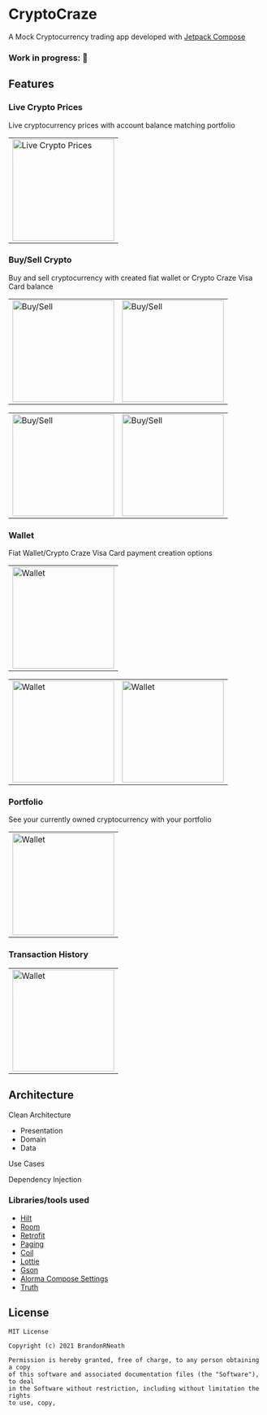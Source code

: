 # CryptoCraze
A Mock Cryptocurrency trading app developed with [Jetpack Compose](https://developer.android.com/jetpack/compose)

### Work in progress: 🚧

## Features
### Live Crypto Prices

Live cryptocurrency prices with account balance matching portfolio

<table cellspacing="0" cellpadding="0">
 <tr>
    <td><img src="screenshots/home_screen.png" alt="Live Crypto Prices" width="200"/></td>
   </tr> 
</table>

### Buy/Sell Crypto

Buy and sell cryptocurrency with created fiat wallet or Crypto Craze Visa Card balance

<table cellspacing="0" cellpadding="0">
 <tr>
    <td><img src="screenshots/buy_sell_bottom.png" alt="Buy/Sell" width="200"/></td>
    <td><img src="screenshots/buy_sell_list.png" alt="Buy/Sell" width="200"/></td>
   </tr> 
</table>
<table cellspacing="0" cellpadding="0">
 <tr>
    <td><img src="screenshots/buy_sell_screen.png" alt="Buy/Sell" width="200"/></td>
    <td><img src="screenshots/purchase_successful.png" alt="Buy/Sell" width="200"/></td>
   </tr> 
</table>

### Wallet

Fiat Wallet/Crypto Craze Visa Card payment creation options

<table cellspacing="0" cellpadding="0">
 <tr>
    <td> <img src="screenshots/wallet_screen.png" alt="Wallet" width="200"/></td>
   </tr> 
</table>
<table cellspacing="0" cellpadding="0">
 <tr>
    <td><img src="screenshots/create_visa_card.png" alt="Wallet" width="200"/></td>
    <td><img src="screenshots/create_fiat_wallet_card.png" alt="Wallet" width="200"/></td>
   </tr> 
</table>

### Portfolio

See your currently owned cryptocurrency with your portfolio

<table>
 <tr>
    <td> <img src="screenshots/portfolio_screen.png" alt="Wallet" width="200"/></td>
   </tr> 
</table>

### Transaction History 

<table>
 <tr>
    <td> <img src="screenshots/transaction_history_screen.png" alt="Wallet" width="200"/></td>
   </tr> 
</table>

## Architecture

Clean Architecture
* Presentation
* Domain
* Data

Use Cases

Dependency Injection

### Libraries/tools used

* [Hilt](https://developer.android.com/training/dependency-injection/hilt-android)
* [Room](https://developer.android.com/training/data-storage/room)
* [Retrofit](https://square.github.io/retrofit/)
* [Paging](https://developer.android.com/topic/libraries/architecture/paging/v3-overview)
* [Coil](https://github.com/coil-kt/coil)
* [Lottie](https://github.com/airbnb/lottie-android)
* [Gson](https://github.com/google/gson)
* [Alorma Compose Settings](https://github.com/alorma/Compose-Settings)
* [Truth](https://truth.dev/)

## License
```
MIT License

Copyright (c) 2021 BrandonRNeath

Permission is hereby granted, free of charge, to any person obtaining a copy
of this software and associated documentation files (the "Software"), to deal
in the Software without restriction, including without limitation the rights
to use, copy, 